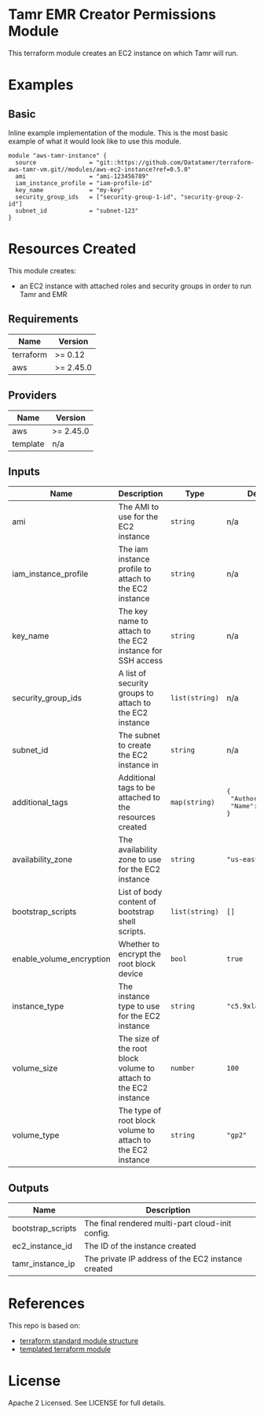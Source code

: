 # Tamr EMR Creator Permissions Module
This terraform module creates an EC2 instance on which Tamr will run.

# Examples
## Basic
Inline example implementation of the module.  This is the most basic example of what it would look like to use this module.
```
module "aws-tamr-instance" {
  source               = "git::https://github.com/Datatamer/terraform-aws-tamr-vm.git//modules/aws-ec2-instance?ref=0.5.0"
  ami                  = "ami-123456789"
  iam_instance_profile = "iam-profile-id"
  key_name             = "my-key"
  security_group_ids   = ["security-group-1-id", "security-group-2-id"]
  subnet_id            = "subnet-123"
}
```

# Resources Created
This module creates:
* an EC2 instance with attached roles and security groups in order to run Tamr and EMR

<!-- BEGINNING OF PRE-COMMIT-TERRAFORM DOCS HOOK -->
## Requirements

| Name | Version |
|------|---------|
| terraform | >= 0.12 |
| aws | >= 2.45.0 |

## Providers

| Name | Version |
|------|---------|
| aws | >= 2.45.0 |
| template | n/a |

## Inputs

| Name | Description | Type | Default | Required |
|------|-------------|------|---------|:--------:|
| ami | The AMI to use for the EC2 instance | `string` | n/a | yes |
| iam\_instance\_profile | The iam instance profile to attach to the EC2 instance | `string` | n/a | yes |
| key\_name | The key name to attach to the EC2 instance for SSH access | `string` | n/a | yes |
| security\_group\_ids | A list of security groups to attach to the EC2 instance | `list(string)` | n/a | yes |
| subnet\_id | The subnet to create the EC2 instance in | `string` | n/a | yes |
| additional\_tags | Additional tags to be attached to the resources created | `map(string)` | <pre>{<br>  "Author": "Tamr",<br>  "Name": "Tamr VM"<br>}</pre> | no |
| availability\_zone | The availability zone to use for the EC2 instance | `string` | `"us-east-1a"` | no |
| bootstrap\_scripts | List of body content of bootstrap shell scripts. | `list(string)` | `[]` | no |
| enable\_volume\_encryption | Whether to encrypt the root block device | `bool` | `true` | no |
| instance\_type | The instance type to use for the EC2 instance | `string` | `"c5.9xlarge"` | no |
| volume\_size | The size of the root block volume to attach to the EC2 instance | `number` | `100` | no |
| volume\_type | The type of root block volume to attach to the EC2 instance | `string` | `"gp2"` | no |

## Outputs

| Name | Description |
|------|-------------|
| bootstrap\_scripts | The final rendered multi-part cloud-init config. |
| ec2\_instance\_id | The ID of the instance created |
| tamr\_instance\_ip | The private IP address of the EC2 instance created |

<!-- END OF PRE-COMMIT-TERRAFORM DOCS HOOK -->

# References
This repo is based on:
* [terraform standard module structure](https://www.terraform.io/docs/modules/index.html#standard-module-structure)
* [templated terraform module](https://github.com/tmknom/template-terraform-module)

# License
Apache 2 Licensed. See LICENSE for full details.
